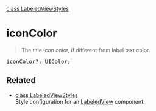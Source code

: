 [class LabeledViewStyles](LabeledViewStyles.md)

# iconColor

> The title icon color, if different from label text color.

<pre class="docgen_signature">iconColor?: UIColor;</pre>

## Related

- [<!--{ref:class}-->class LabeledViewStyles](LabeledViewStyles.md) \
    Style configuration for an [LabeledView](LabeledView.md) component.
